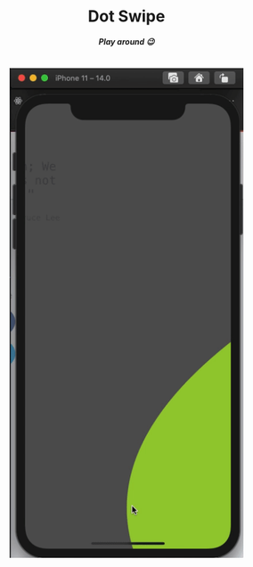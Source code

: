 
<h1 align="center">Dot Swipe</h1>
<h5 align="center">Play around 😉</h5>

<h1 align="center">
    <img src="https://github.com/LucasReinaldo/dot-swipe/blob/master/assets/dot-swipe.gif" alt="Home" width="420" />
</h1>


